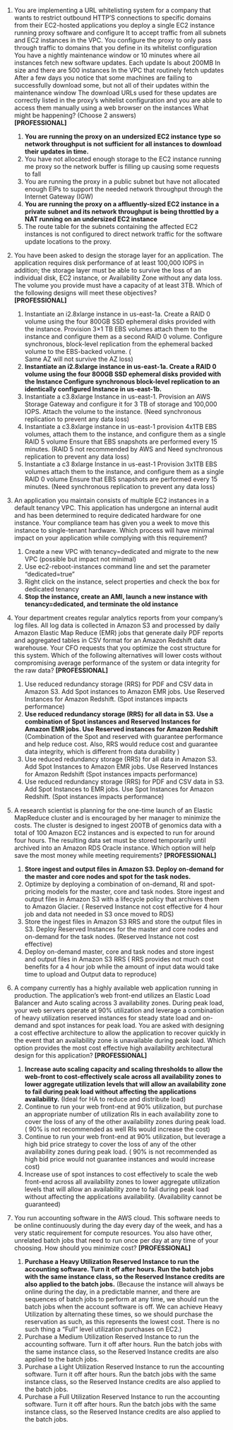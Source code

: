 1. You are implementing a URL whitelisting system for a company that wants to restrict outbound HTTP’S connections to specific domains from their EC2-hosted applications you deploy a single EC2 instance running proxy software and configure It to accept traffic from all subnets and EC2 instances in the VPC. You configure the proxy to only pass through traffic to domains that you define in its whitelist configuration You have a nightly maintenance window or 10 minutes where ail instances fetch new software updates. Each update Is about 200MB In size and there are 500 instances In the VPC that routinely fetch updates After a few days you notice that some machines are failing to successfully download some, but not all of their updates within the maintenance window The download URLs used for these updates are correctly listed in the proxy’s whitelist configuration and you are able to access them manually using a web browser on the instances What might be happening? \(Choose 2 answers\)  
   **\[PROFESSIONAL\]**  
   1. **You are running the proxy on an undersized EC2 instance type so network throughput is not sufficient for all instances to download their updates in time.**  
   2. You have not allocated enough storage to the EC2 instance running me proxy so the network buffer is filling up causing some requests to fall  
   3. You are running the proxy in a public subnet but have not allocated enough EIPs to support the needed network throughput through the Internet Gateway \(IGW\)  
   4. **You are running the proxy on a affluently-sized EC2 instance in a private subnet and its network throughput is being throttled by a NAT running on an undersized EC2 instance**  
   5. The route table for the subnets containing the affected EC2 instances is not configured to direct network traffic for the software update locations to the proxy.

2. You have been asked to design the storage layer for an application. The application requires disk performance of at least 100,000 IOPS in addition; the storage layer must be able to survive the loss of an individual disk, EC2 instance, or Availability Zone without any data loss. The volume you provide must have a capacity of at least 3TB. Which of the following designs will meet these objectives?  
   **\[PROFESSIONAL\]**  
   1. Instantiate an i2.8xlarge instance in us-east-1a. Create a RAID 0 volume using the four 800GB SSD ephemeral disks provided with the instance. Provision 3×1 TB EBS volumes attach them to the instance and configure them as a second RAID 0 volume. Configure synchronous, block-level replication from the ephemeral backed volume to the EBS-backed volume. \(  
      Same AZ will not survive the AZ loss\)  
   2. **Instantiate an i2.8xlarge instance in us-east-1a. Create a RAID 0 volume using the four 800GB SSD ephemeral disks provided with the Instance Configure synchronous block-level replication to an identically configured Instance in us-east-1b.**  
   3. Instantiate a c3.8xlarge Instance in us-east-1. Provision an AWS Storage Gateway and configure it for 3 TB of storage and 100,000 IOPS. Attach the volume to the instance. \(Need synchronous replication to prevent any data loss\)  
   4. Instantiate a c3.8xlarge instance in us-east-1 provision 4x1TB EBS volumes, attach them to the instance, and configure them as a single RAID 5 volume Ensure that EBS snapshots are performed every 15 minutes. \(RAID 5 not recommended by AWS and Need synchronous replication to prevent any data loss\)  
   5. Instantiate a c3 8xlarge Instance in us-east-1 Provision 3x1TB EBS volumes attach them to the instance, and configure them as a single RAID 0 volume Ensure that EBS snapshots are performed every 15 minutes. \(Need synchronous replication to prevent any data loss\)

3. An application you maintain consists of multiple EC2 instances in a default tenancy VPC. This application has undergone an internal audit and has been determined to require dedicated hardware for one instance. Your compliance team has given you a week to move this instance to single-tenant hardware. Which process will have minimal impact on your application while complying with this requirement?

   1. Create a new VPC with tenancy=dedicated and migrate to the new VPC
      \(possible but impact not minimal\)
   2. Use ec2-reboot-instances command line and set the parameter “dedicated=true”
   3. Right click on the instance, select properties and check the box for dedicated tenancy
   4. **Stop the instance, create an AMI, launch a new instance with tenancy=dedicated, and terminate the old instance**

4. Your department creates regular analytics reports from your company’s log files. All log data is collected in Amazon S3 and processed by daily Amazon Elastic Map Reduce \(EMR\) jobs that generate daily PDF reports and aggregated tables in CSV format for an Amazon Redshift data warehouse. Your CFO requests that you optimize the cost structure for this system. Which of the following alternatives will lower costs without compromising average performance of the system or data integrity for the raw data? 
   **\[PROFESSIONAL\]**
   1. Use reduced redundancy storage \(RRS\) for PDF and CSV data in Amazon S3. Add Spot instances to Amazon EMR jobs. Use Reserved Instances for Amazon Redshift. \(Spot instances impacts performance\)
   2. **Use reduced redundancy storage \(RRS\) for all data in S3. Use a combination of Spot instances and Reserved Instances for Amazon EMR jobs. Use Reserved instances for Amazon Redshift**
      \(Combination of the Spot and reserved with guarantee performance and help reduce cost. Also, RRS would reduce cost and guarantee data integrity, which is different from data durability \)
   3. Use reduced redundancy storage \(RRS\) for all data in Amazon S3. Add Spot Instances to Amazon EMR jobs. Use Reserved Instances for Amazon Redshift \(Spot instances impacts performance\)
   4. Use reduced redundancy storage \(RRS\) for PDF and CSV data in S3. Add Spot Instances to EMR jobs. Use Spot Instances for Amazon Redshift. \(Spot instances impacts performance\)
5. A research scientist is planning for the one-time launch of an Elastic MapReduce cluster and is encouraged by her manager to minimize the costs. The cluster is designed to ingest 200TB of genomics data with a total of 100 Amazon EC2 instances and is expected to run for around four hours. The resulting data set must be stored temporarily until archived into an Amazon RDS Oracle instance. Which option will help save the most money while meeting requirements? 
   **\[PROFESSIONAL\]**
   1. **Store ingest and output files in Amazon S3. Deploy on-demand for the master and core nodes and spot for the task nodes.**
   2. Optimize by deploying a combination of on-demand, RI and spot-pricing models for the master, core and task nodes. Store ingest and output files in Amazon S3 with a lifecycle policy that archives them to Amazon Glacier. \(
      Reserved Instance not cost effective for 4 hour job and data not needed in S3 once moved to RDS\)
   3. Store the ingest files in Amazon S3 RRS and store the output files in S3. Deploy Reserved Instances for the master and core nodes and on-demand for the task nodes. \(Reserved Instance not cost effective\)
   4. Deploy on-demand master, core and task nodes and store ingest and output files in Amazon S3 RRS \(
      RRS provides not much cost benefits for a 4 hour job while the amount of input data would take time to upload and Output data to reproduce\)
6. A company currently has a highly available web application running in production. The application’s web front-end utilizes an Elastic Load Balancer and Auto scaling across 3 availability zones. During peak load, your web servers operate at 90% utilization and leverage a combination of heavy utilization reserved instances for steady state load and on-demand and spot instances for peak load. You are asked with designing a cost effective architecture to allow the application to recover quickly in the event that an availability zone is unavailable during peak load. Which option provides the most cost effective high availability architectural design for this application? 
   **\[PROFESSIONAL\]**
   1. **Increase auto scaling capacity and scaling thresholds to allow the web-front to cost-effectively scale across all availability zones to lower aggregate utilization levels that will allow an availability zone to fail during peak load without affecting the applications availability.**
      \(Ideal for HA to reduce and distribute load\)
   2. Continue to run your web front-end at 90% utilization, but purchase an appropriate number of utilization RIs in each availability zone to cover the loss of any of the other availability zones during peak load. \(
      90% is not recommended as well RIs would increase the cost\)
   3. Continue to run your web front-end at 90% utilization, but leverage a high bid price strategy to cover the loss of any of the other availability zones during peak load. \(
      90% is not recommended as high bid price would not guarantee instances and would increase cost\)
   4. Increase use of spot instances to cost effectively to scale the web front-end across all availability zones to lower aggregate utilization levels that will allow an availability zone to fail during peak load without affecting the applications availability. \(Availability cannot be guaranteed\)
7. You run accounting software in the AWS cloud. This software needs to be online continuously during the day every day of the week, and has a very static requirement for compute resources. You also have other, unrelated batch jobs that need to run once per day at any time of your choosing. How should you minimize cost?
   **\[PROFESSIONAL\]**
   1. **Purchase a Heavy Utilization Reserved Instance to run the accounting software. Turn it off after hours. Run the batch jobs with the same instance class, so the Reserved Instance credits are also applied to the batch jobs.**
      \(Because the instance will always be online during the day, in a predictable manner, and there are sequences of batch jobs to perform at any time, we should run the batch jobs when the account software is off. We can achieve Heavy Utilization by alternating these times, so we should purchase the reservation as such, as this represents the lowest cost. There is no such thing a “Full” level utilization purchases on EC2.\)
   2. Purchase a Medium Utilization Reserved Instance to run the accounting software. Turn it off after hours. Run the batch jobs with the same instance class, so the Reserved Instance credits are also applied to the batch jobs.
   3. Purchase a Light Utilization Reserved Instance to run the accounting software. Turn it off after hours. Run the batch jobs with the same instance class, so the Reserved Instance credits are also applied to the batch jobs.
   4. Purchase a Full Utilization Reserved Instance to run the accounting software. Turn it off after hours. Run the batch jobs with the same instance class, so the Reserved Instance credits are also applied to the batch jobs.



